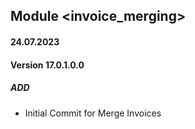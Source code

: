 ## Module <invoice_merging>

#### 24.07.2023
#### Version 17.0.1.0.0
##### ADD

- Initial Commit for Merge Invoices
